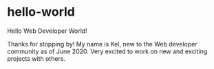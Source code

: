 # hello-world
Hello Web Developer World!

Thanks for stopping by! My name is Kel, new to the Web developer community as of June 2020. 
Very excited to work on new and exciting projects with others.
